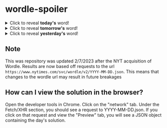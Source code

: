 # wordle-spoiler

<details>
  <summary>Click to reveal <b>today's</b> word!</summary>
  <br>
  <b> qualm </b>
</details>

<details>
  <summary>Click to reveal <b>tomorrow's</b> word!</summary>
  <br>
  <b> borax </b>
</details>

<details>
  <summary>Click to reveal <b>yesterday's</b> word!</summary>
  <br>
  <b> under </b>
</details>

## Note
This was repository was updated 2/7/2023 after the NYT acquisition of Wordle. Results are now based off requests to the url `https://www.nytimes.com/svc/wordle/v2/YYYY-MM-DD.json`. This means that changes to the wordle url may result in future breakages

## How can I view the solution in the browser?
Open the developer tools in Chrome. Click on the "network" tab. Under the Fetch/XHR section, you should see a request to YYYY-MM-DD.json. If you click on that request and view the "Preview" tab, you will see a JSON object containing the day's solution.